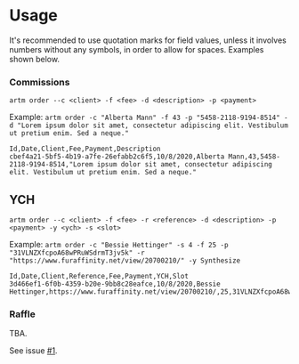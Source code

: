 # Usage

It's recommended to use quotation marks for field values, unless it involves numbers without any symbols, in order to allow for spaces. Examples shown below.

### Commissions

``artm order --c <client> -f <fee> -d <description> -p <payment>``

Example: ``artm order -c "Alberta Mann" -f 43 -p "5458-2118-9194-8514" -d "Lorem ipsum dolor sit amet, consectetur adipiscing elit. Vestibulum ut pretium enim. Sed a neque."``

```csv
Id,Date,Client,Fee,Payment,Description
cbef4a21-5bf5-4b19-a7fe-26efabb2c6f5,10/8/2020,Alberta Mann,43,5458-2118-9194-8514,"Lorem ipsum dolor sit amet, consectetur adipiscing elit. Vestibulum ut pretium enim. Sed a neque."

```

## YCH

``artm order --c <client> -f <fee> -r <reference> -d <description> -p <payment> -y <ych> -s <slot>``

Example: ``artm order -c "Bessie Hettinger" -s 4 -f 25 -p "31VLNZXfcpoA68wPRuWSdrmT3jv5k" -r "https://www.furaffinity.net/view/20700210/" -y Synthesize``

```csv
Id,Date,Client,Reference,Fee,Payment,YCH,Slot
3d466ef1-6f0b-4359-b20e-9bb8c28eafce,10/8/2020,Bessie Hettinger,https://www.furaffinity.net/view/20700210/,25,31VLNZXfcpoA68wPRuWSdrmT3jv5k,Synthesize,4

```

### Raffle

TBA. 

See issue [#1](https://github.com/tonytins/artm/issues/1).